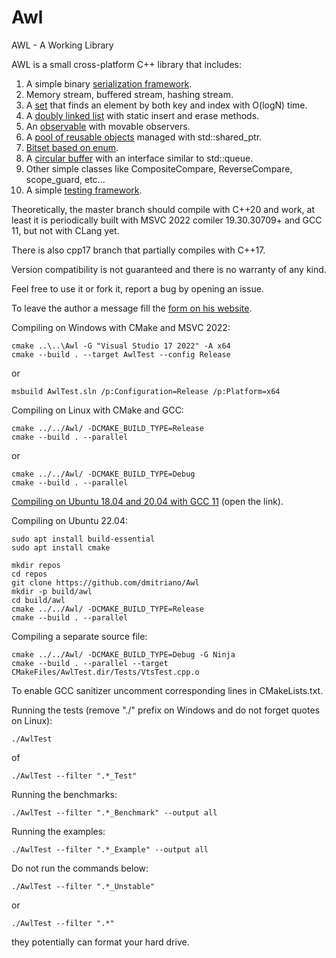 # Awl
AWL - A Working Library

AWL is a small cross-platform C++ library that includes:

1. A simple binary [serialization framework](https://developernote.com/2020/02/a-simple-cpp-serialization-framework/).
2. Memory stream, buffered stream, hashing stream.
3. A [set](https://github.com/dmitriano/Awl/blob/master/Awl/VectorSet.h) that finds an element by both key and index with O(logN) time.
4. A [doubly linked list](https://github.com/dmitriano/Awl/blob/master/Awl/QuickList.h) with static insert and erase methods.
5. An [observable](https://github.com/dmitriano/Awl/blob/master/Awl/Observable.h) with movable observers.
6. A [pool of reusable objects](https://github.com/dmitriano/Awl/blob/master/Awl/ObjectPool.h) managed with std::shared_ptr.
7. [Bitset based on enum](https://github.com/dmitriano/Awl/blob/master/Awl/BitMap.h).
8. A [circular buffer](https://github.com/dmitriano/Awl/blob/master/Awl/Ring.h) with an interface similar to std::queue.
9. Other simple classes like CompositeCompare, ReverseCompare, scope_guard, etc...
10. A simple [testing framework](https://github.com/dmitriano/Awl/tree/master/Awl/Testing).

Theoretically, the master branch should compile with C++20 and work, at least it is periodically built with MSVC 2022 comiler 19.30.30709+ and GCC 11, but not with CLang yet.

There is also cpp17 branch that partially compiles with C++17.

Version compatibility is not guaranteed and there is no warranty of any kind.

Feel free to use it or fork it, report a bug by opening an issue.

To leave the author a message fill the [form on his website](https://developernote.com/contact/).

Compiling on Windows with CMake and MSVC 2022:

    cmake ..\..\Awl -G "Visual Studio 17 2022" -A x64
    cmake --build . --target AwlTest --config Release

or

    msbuild AwlTest.sln /p:Configuration=Release /p:Platform=x64

Compiling on Linux with CMake and GCC:

    cmake ../../Awl/ -DCMAKE_BUILD_TYPE=Release
    cmake --build . --parallel

or

    cmake ../../Awl/ -DCMAKE_BUILD_TYPE=Debug
    cmake --build . --parallel

[Compiling on Ubuntu 18.04 and 20.04 with GCC 11](https://developernote.com/2021/08/compiling-awl-on-ubuntu-18-with-gcc-11/) (open the link).

Compiling on Ubuntu 22.04:

    sudo apt install build-essential
    sudo apt install cmake

    mkdir repos
    cd repos
    git clone https://github.com/dmitriano/Awl
    mkdir -p build/awl
    cd build/awl
    cmake ../../Awl/ -DCMAKE_BUILD_TYPE=Release
    cmake --build . --parallel

Compiling a separate source file:

    cmake ../../Awl/ -DCMAKE_BUILD_TYPE=Debug -G Ninja
    cmake --build . --parallel --target CMakeFiles/AwlTest.dir/Tests/VtsTest.cpp.o

To enable GCC sanitizer uncomment corresponding lines in CMakeLists.txt.

Running the tests (remove "./" prefix on Windows and do not forget quotes on Linux):

    ./AwlTest

of

    ./AwlTest --filter ".*_Test"

Running the benchmarks:

    ./AwlTest --filter ".*_Benchmark" --output all

Running the examples:

    ./AwlTest --filter ".*_Example" --output all

Do not run the commands below:

    ./AwlTest --filter ".*_Unstable"

or

    ./AwlTest --filter ".*"

they potentially can format your hard drive.
